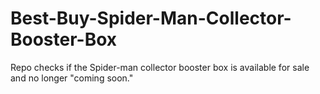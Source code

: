 # Best-Buy-Spider-Man-Collector-Booster-Box
Repo checks if the Spider-man collector booster box is available for sale and no longer "coming soon."
